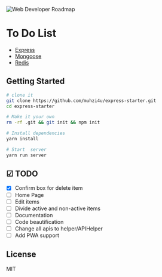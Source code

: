 ![Web Developer Roadmap](https://i.imgur.com/oxsayps.png)

# To Do List

* [Express](https://expressjs.com/)
* [Mongoose](http://mongoosejs.com/)
* [Redis](https://redis.io/)

## Getting Started

```sh
# clone it
git clone https://github.com/muhzi4u/express-starter.git
cd express-starter

# Make it your own
rm -rf .git && git init && npm init

# Install dependencies
yarn install

# Start  server
yarn run server
```

## ☑ TODO

* [x] Confirm box for delete item
* [ ] Home Page
* [ ] Edit items
* [ ] Divide active and non-active items
* [ ] Documentation
* [ ] Code beautification
* [ ] Change all apis to helper/APIHelper
* [ ] Add PWA support

## License

MIT
